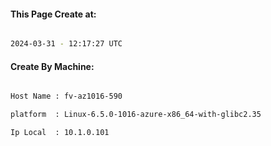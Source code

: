 
   
#### This Page Create at:

```bash

2024-03-31 - 12:17:27 UTC

```

#### Create By Machine:

```bash

Host Name : fv-az1016-590

platform  : Linux-6.5.0-1016-azure-x86_64-with-glibc2.35

Ip Local  : 10.1.0.101

```

